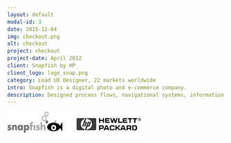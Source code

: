 ```yaml
---
layout: default
modal-id: 3
date: 2015-12-04
img: checkout.png
alt: checkout
project: checkout
project-date: April 2012
client: Snapfish by HP
client_logo: logo_snap.png
category: Lead UX Designer, 22 markets worldwide
intro: Snapfish is a digital photo and e-commerce company.
description: Designed process flows, navigational systems, information architectures, and detailed page specifications for financial applications and sales websites. Projects included a 'Relationship Rewards' web application, which served as a base to rewards enable all Bank of America products. As well as the re-design and re-brand of Bank of America’s three European acquisition websites. Due to client confidentiality, case studies of these projects are only available on request.
---
```

![Snapfish](/assets/images/logo_snap.png)
![Hewlett Packard](/assets/images/logo_hp.png)
